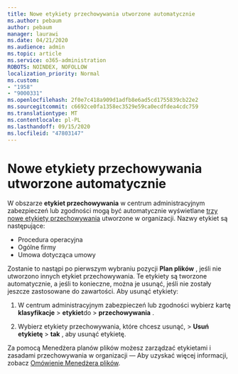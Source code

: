 ```yaml
---
title: Nowe etykiety przechowywania utworzone automatycznie
ms.author: pebaum
author: pebaum
manager: laurawi
ms.date: 04/21/2020
ms.audience: admin
ms.topic: article
ms.service: o365-administration
ROBOTS: NOINDEX, NOFOLLOW
localization_priority: Normal
ms.custom:
- "1958"
- "9000331"
ms.openlocfilehash: 2f0e7c418a909d1adfb8e6ad5cd1755839cb22e2
ms.sourcegitcommit: c6692ce0fa1358ec3529e59ca0ecdfdea4cdc759
ms.translationtype: MT
ms.contentlocale: pl-PL
ms.lasthandoff: 09/15/2020
ms.locfileid: "47803147"
---
```

# <a name="new-retention-labels-created-automatically"></a>Nowe etykiety przechowywania utworzone automatycznie

W obszarze **etykiet przechowywania** w centrum administracyjnym zabezpieczeń lub zgodności mogą być automatycznie wyświetlane [trzy nowe etykiety przechowywania](https://docs.microsoft.com/microsoft-365/compliance/file-plan-manager) utworzone w organizacji. Nazwy etykiet są następujące:

- Procedura operacyjna
- Ogólne firmy
- Umowa dotycząca umowy

Zostanie to nastąpi po pierwszym wybraniu pozycji **Plan plików** , jeśli nie utworzono innych etykiet przechowywania. Te etykiety są tworzone automatycznie, a jeśli to konieczne, można je usunąć, jeśli nie zostały jeszcze zastosowane do zawartości. Aby usunąć etykiety:

1. W centrum administracyjnym zabezpieczeń lub zgodności wybierz kartę **klasyfikacje**  >  **etykiet**do  >  **przechowywania** .

1. Wybierz etykiety przechowywania, które chcesz usunąć, > **Usuń etykietę**  >  **tak** , aby usunąć etykietę.

Za pomocą Menedżera planów plików możesz zarządzać etykietami i zasadami przechowywania w organizacji — Aby uzyskać więcej informacji, zobacz [Omówienie Menedżera plików](https://docs.microsoft.com/microsoft-365/compliance/file-plan-manager).